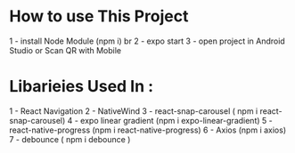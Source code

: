 # How to use This Project 
1 - install Node Module (npm i) br
2 - expo start 
3 - open project in Android Studio or Scan QR with Mobile



# Libarieies Used In :
1 - React Navigation
2 - NativeWind
3 - react-snap-carousel ( npm i react-snap-carousel)
4 - expo linear gradient (npm i expo-linear-gradient)
5 - react-native-progress (npm i react-native-progress)
6 - Axios (npm i axios)
7 - debounce ( npm i debounce )
